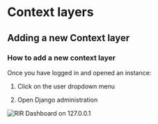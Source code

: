 # Context layers

## Adding a new Context layer

### How to add a new context layer

Once you have logged in and opened an instance:

1. Click on the user dropdown menu

2. Open Django administration

![RIR Dashboard on 127.0.0.1](../../img/rir-dashboard-linux-machine.PNG)

